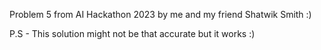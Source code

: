 Problem 5 from AI Hackathon 2023 by me and my friend Shatwik Smith :)

P.S - This solution might not be that accurate but it works :)

